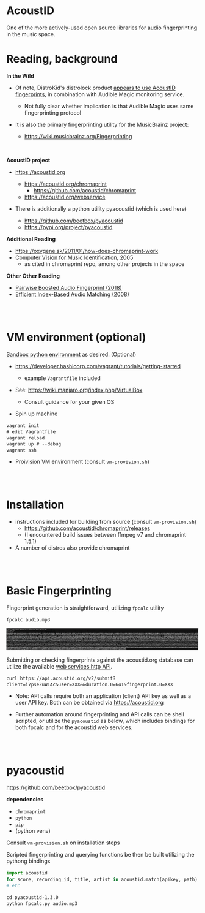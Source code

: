 AcoustID
=======

One of the more actively-used open source libraries for audio fingerprinting in the music space.

# Reading, background

**In the Wild**
- Of note, DistroKid's distrolock product [appears to use AcoustID fingerprints](https://support.distrokid.com/hc/en-us/articles/360024829334-What-is-DistroLock), in combination with Audible Magic monitoring service. 
    - Not fully clear whether implication is that Audible Magic uses same fingerprinting protocol

- It is also the primary fingerprinting utility for the MusicBrainz project:
    - https://wiki.musicbrainz.org/Fingerprinting

<br>

**AcoustID project**
- https://acoustid.org
    - https://acoustid.org/chromaprint
        - https://github.com/acoustid/chromaprint
    - https://acoustid.org/webservice

- There is additionally a python utility pyacoustid (which is used here)
    - https://github.com/beetbox/pyacoustid
    - https://pypi.org/project/pyacoustid

**Additional Reading**
- https://oxygene.sk/2011/01/how-does-chromaprint-work
- [Computer Vision for Music Identification, 2005](https://dhoiem.cs.illinois.edu/publications/cvpr2005-mr.pdf)
    - as cited in chromaprint repo, among other projects in the space

**Other Other Reading**
- [Pairwise Boosted Audio Fingerprint (2018)](https://ieeexplore.ieee.org/document/5312768)
- [Efficient Index-Based Audio Matching (2008)](https://ieeexplore.ieee.org/document/4432645)

<br>
<br>

# VM environment (optional)

[Sandbox python environment](https://hackernoon.com/setting-up-a-python-dev-environment-in-2024) as desired. (Optional)


- https://developer.hashicorp.com/vagrant/tutorials/getting-started
    - example `Vagrantfile` included
- See: https://wiki.manjaro.org/index.php/VirtualBox
    - Consult guidance for your given OS


- Spin up machine

```shell
vagrant init
# edit Vagrantfile
vagrant reload
vagrant up # --debug
vagrant ssh
```

- Proivision VM environment (consult `vm-provision.sh`)

<br>
<br>

# Installation
- instructions included for building from source (consult `vm-provision.sh`)
    - https://github.com/acoustid/chromaprint/releases
    - (I encountered build issues between ffmpeg v7 and chromaprint 1.5.1)
- A number of distros also provide chromaprint

<br>
<br>

# Basic Fingerprinting

Fingerprint generation is straightforward, utilizing `fpcalc` utility

```shell
fpcalc audio.mp3
```
<img src="img/fingerprint.png" alt="drawing" width="900"/>

<br>

Submitting or checking fingerprints against the acoustid.org database can utilize the available [web services http API](https://acoustid.org/webservice).

```shell
curl https://api.acoustid.org/v2/submit?client=i7pseZuW1Ac&user=XXX&&duration.0=641&fingerprint.0=XXX
```

- Note: API calls require both an application (client) API key as well as a user API key. Both can be obtained via https://acoustid.org

- Further automation around fingerprinting and API calls can be shell scripted, or utilize the `pyacoustid` as below, which includes bindings for both fpcalc and for the acoustid web services.

<br>
<br>


# pyacoustid

https://github.com/beetbox/pyacoustid

**dependencies**
- `chromaprint`
- `python`
- `pip`
- (python venv)

Consult `vm-provision.sh` on installation steps

Scripted fingerprinting and querying functions be then be built utilizing the pythong bindings

```python
import acoustid
for score, recording_id, title, artist in acoustid.match(apikey, path):
# etc
```

```shell
cd pyacoustid-1.3.0
python fpcalc.py audio.mp3
```
